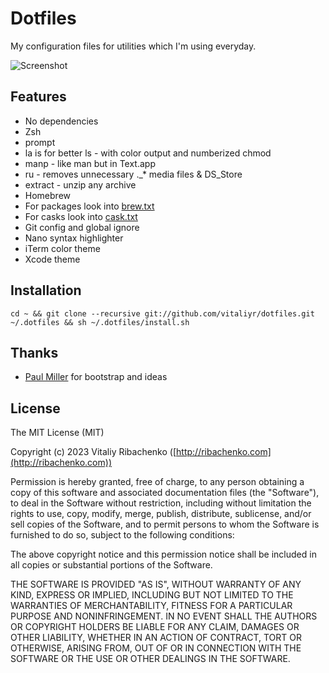 # Dotfiles
My configuration files for utilities which I'm using everyday.

![Screenshot](https://user-images.githubusercontent.com/2149612/221081601-a9386145-c00e-4cd3-a399-e90a250c8d47.png)

## Features
* No dependencies
* Zsh
 * prompt
 * la is for better ls - with color output and numberized chmod
 * manp - like man but in Text.app
 * ru - removes unnecessary ._* media files & DS_Store
 * extract - unzip any archive
* Homebrew
 * For packages look into [brew.txt](brew.txt)
 * For casks look into [cask.txt](cask.txt)
* Git config and global ignore
* Nano syntax highlighter
* iTerm color theme
* Xcode theme

## Installation
```
cd ~ && git clone --recursive git://github.com/vitaliyr/dotfiles.git ~/.dotfiles && sh ~/.dotfiles/install.sh
```

## Thanks
* [Paul Miller](https://github.com/paulmillr) for bootstrap and ideas

## License
The MIT License (MIT)

Copyright (c) 2023 Vitaliy Ribachenko ([http://ribachenko.com](http://ribachenko.com))

Permission is hereby granted, free of charge, to any person obtaining a copy
of this software and associated documentation files (the "Software"), to deal
in the Software without restriction, including without limitation the rights
to use, copy, modify, merge, publish, distribute, sublicense, and/or sell
copies of the Software, and to permit persons to whom the Software is
furnished to do so, subject to the following conditions:

The above copyright notice and this permission notice shall be included in all
copies or substantial portions of the Software.

THE SOFTWARE IS PROVIDED "AS IS", WITHOUT WARRANTY OF ANY KIND, EXPRESS OR
IMPLIED, INCLUDING BUT NOT LIMITED TO THE WARRANTIES OF MERCHANTABILITY,
FITNESS FOR A PARTICULAR PURPOSE AND NONINFRINGEMENT. IN NO EVENT SHALL THE
AUTHORS OR COPYRIGHT HOLDERS BE LIABLE FOR ANY CLAIM, DAMAGES OR OTHER
LIABILITY, WHETHER IN AN ACTION OF CONTRACT, TORT OR OTHERWISE, ARISING FROM,
OUT OF OR IN CONNECTION WITH THE SOFTWARE OR THE USE OR OTHER DEALINGS IN THE
SOFTWARE.
